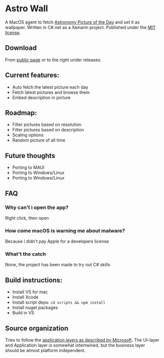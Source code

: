 # Astro Wall
A MacOS agent to fetch [Astronomy Picture of the Day](https://apod.nasa.gov/apod/astropix.html) and set it as wallpaper.
Written in C#.net as a Xamarin project. Published under the [MIT license](https://github.com/wiegell/AstroWall/blob/master/LICENSE).

## Download
From [public page](https://wiegell.github.io/AstroWall/) or to the right under releases.

## Current features:
- Auto fetch the latest picture each day
- Fetch latest pictures and browse them
- Embed description in picture

## Roadmap:
- Filter pictures based on resolution
- Filter pictures based on description
- Scaling options
- Random picture of all time

## Future thoughts
- Porting to MAUI
- Porting to Windows/Linux
- Porting to Windows/Linux

## FAQ
### Why can't i open the app?
Right click, then open

### How come macOS is warning me about malware?
Because i didn't pay Apple for a developers license

### What't the catch
None, the project has been made to try out C# skills

## Build instructions:
- Install VS for mac
- Install Xcode
- Install script deps: `cd scripts && npm install`
- Install nuget packages
- Build in VS
## Source organization
Tries to follow the [application layers as described by Microsoft](https://learn.microsoft.com/en-us/xamarin/cross-platform/app-fundamentals/building-cross-platform-applications/architecture#typical-application-layers). The UI-layer and Application layer is somewhat intertwined, but the business layer should be almost platform independent.